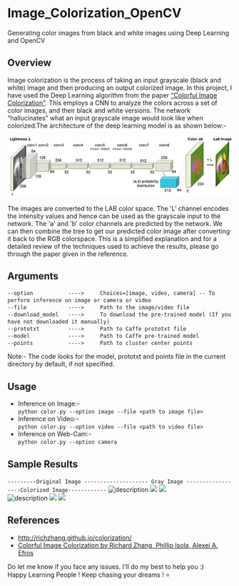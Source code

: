 # Image_Colorization_OpenCV
Generating color images from black and white images using Deep Learning and OpenCV

## Overview
Image colorization is the process of taking an input grayscale (black and white) image and then producing an output colorized image.
In this project, I have used the Deep Learning algorithm from the paper ["Colorful Image Colorization"](https://arxiv.org/abs/1603.08511). This employs a CNN to analyze the colors across a set of color images, and their black and white versions. The network “hallucinates” what an input grayscale image would look like when colorized.The architecture of the deep learning model is as shown below:-

![Architecture](bw_colorization_opencv_arch.png)

The images are converted to the LAB color space. The 'L' channel encodes the intensity values and hence can be used as the grayscale input to the network. The 'a' and 'b' color channels are predicted by the network. We can then combine the tree to get our predicted color image after converting it back to the RGB colorspace. This is a simplified explanation and for a detailed review of the techniques used to achieve the results, please go through the paper given in the reference.

## Arguments
```
--option           ---->     Choices=[image, video, camera] -- To perform inference on image or camera or video  
--file             ---->     Path to the image/video file  
--download_model   ---->     To download the pre-trained model (If you have not downloaded it manually) 
--prototxt         ---->     Path to Caffe prototxt file  
--model            ---->     Path to Caffe pre-trained model  
--points           ---->     Path to cluster center points  
```
Note:- The code looks for the model, prototxt and points file in the current directory by default, if not specified.

## Usage
* Inference on Image:-  
`python color.py --option image --file <path to image file>`
* Inference on Video:-  
`python color.py --option video --file <path to video file>`
* Inference on Web-Cam:-  
`python color.py --option camera`

## Sample Results
```---------Original Image -------------------- Gray Image ------------------Colorized Image------------``` 
<img src ='Test_Images/beach_original.jpg' alt="description" width = 250 > <img src ='Test_Images/beach_original_gray.png' width = 250> <img src ='Sample_Results/beach_colorized.png' width = 250>  
<img src ='Test_Images/building_original.jpg' alt="description" width = 250 > <img src ='Test_Images/building_original_gray.png' width = 250> <img src ='Sample_Results/building_colorized.png' width = 250>  

## References
* http://richzhang.github.io/colorization/  
* [Colorful Image Colorization by Richard Zhang, Phillip Isola, Alexei A. Efros](https://arxiv.org/abs/1603.08511)

Do let me know if you face any issues. I'll do my best to help you :)  
Happy Learning People ! Keep chasing your dreams ! ⭐️
